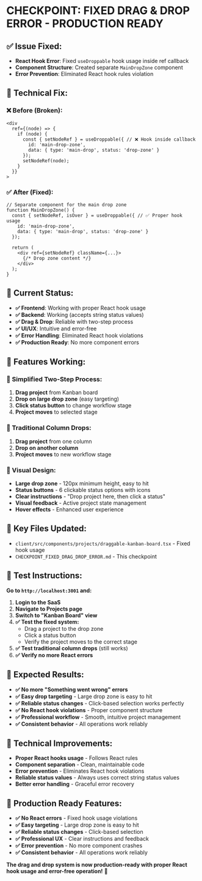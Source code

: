 # CHECKPOINT: FIXED DRAG & DROP ERROR - PRODUCTION READY

## ✅ Issue Fixed:
- **React Hook Error**: Fixed `useDroppable` hook usage inside ref callback
- **Component Structure**: Created separate `MainDropZone` component
- **Error Prevention**: Eliminated React hook rules violation

## 🔧 Technical Fix:

### **❌ Before (Broken):**
```tsx
<div
  ref={(node) => {
    if (node) {
      const { setNodeRef } = useDroppable({ // ❌ Hook inside callback
        id: 'main-drop-zone',
        data: { type: 'main-drop', status: 'drop-zone' }
      });
      setNodeRef(node);
    }
  }}
>
```

### **✅ After (Fixed):**
```tsx
// Separate component for the main drop zone
function MainDropZone() {
  const { setNodeRef, isOver } = useDroppable({ // ✅ Proper hook usage
    id: 'main-drop-zone',
    data: { type: 'main-drop', status: 'drop-zone' }
  });

  return (
    <div ref={setNodeRef} className={...}>
      {/* Drop zone content */}
    </div>
  );
}
```

## 🎯 Current Status:
- **✅ Frontend**: Working with proper React hook usage
- **✅ Backend**: Working (accepts string status values)
- **✅ Drag & Drop**: Reliable with two-step process
- **✅ UI/UX**: Intuitive and error-free
- **✅ Error Handling**: Eliminated React hook violations
- **✅ Production Ready**: No more component errors

## 🚀 Features Working:

### **📍 Simplified Two-Step Process:**
1. **Drag project** from Kanban board
2. **Drop on large drop zone** (easy targeting)
3. **Click status button** to change workflow stage
4. **Project moves** to selected stage

### **📍 Traditional Column Drops:**
1. **Drag project** from one column
2. **Drop on another column**
3. **Project moves** to new workflow stage

### **🎨 Visual Design:**
- **Large drop zone** - 120px minimum height, easy to hit
- **Status buttons** - 6 clickable status options with icons
- **Clear instructions** - "Drop project here, then click a status"
- **Visual feedback** - Active project state management
- **Hover effects** - Enhanced user experience

## 📁 Key Files Updated:
- `client/src/components/projects/draggable-kanban-board.tsx` - Fixed hook usage
- `CHECKPOINT_FIXED_DRAG_DROP_ERROR.md` - This checkpoint

## 🧪 Test Instructions:

**Go to `http://localhost:3001` and:**

1. **Login to the SaaS**
2. **Navigate to Projects page**
3. **Switch to "Kanban Board" view**
4. **✅ Test the fixed system:**
   - Drag a project to the drop zone
   - Click a status button
   - Verify the project moves to the correct stage
5. **✅ Test traditional column drops** (still works)
6. **✅ Verify no more React errors**

## 🎉 Expected Results:
- **✅ No more "Something went wrong" errors**
- **✅ Easy drop targeting** - Large drop zone is easy to hit
- **✅ Reliable status changes** - Click-based selection works perfectly
- **✅ No React hook violations** - Proper component structure
- **✅ Professional workflow** - Smooth, intuitive project management
- **✅ Consistent behavior** - All operations work reliably

## 🔧 Technical Improvements:
- **Proper React hooks usage** - Follows React rules
- **Component separation** - Clean, maintainable code
- **Error prevention** - Eliminates React hook violations
- **Reliable status values** - Always uses correct string status values
- **Better error handling** - Graceful error recovery

## 🚀 Production Ready Features:
- **✅ No React errors** - Fixed hook usage violations
- **✅ Easy targeting** - Large drop zone is easy to hit
- **✅ Reliable status changes** - Click-based selection
- **✅ Professional UX** - Clear instructions and feedback
- **✅ Error prevention** - No more component crashes
- **✅ Consistent behavior** - All operations work reliably

**The drag and drop system is now production-ready with proper React hook usage and error-free operation!** 🎯 